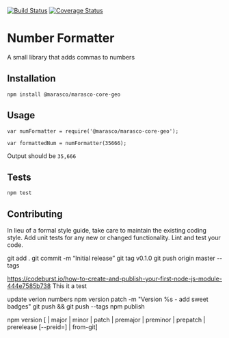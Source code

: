 [![Build Status](https://travis-ci.org/razorphish/core-geo.svg?branch=master)](https://travis-ci.org/razorphish/core-geo)
[![Coverage Status](https://coveralls.io/repos/github/razorphish/core-geo/badge.svg)](https://coveralls.io/github/razorphish/core-geo)

Number Formatter
=========

A small library that adds commas to numbers

## Installation

  `npm install @marasco/marasco-core-geo`

## Usage

    var numFormatter = require('@marasco/marasco-core-geo');

    var formattedNum = numFormatter(35666);
  
  
  Output should be `35,666`


## Tests

  `npm test`

## Contributing


In lieu of a formal style guide, take care to maintain the existing coding style. Add unit tests for any new or changed functionality. Lint and test your code.

git add .
git commit -m “Initial release”
git tag v0.1.0
git push origin master --tags

https://codeburst.io/how-to-create-and-publish-your-first-node-js-module-444e7585b738
This it a test

update verion numbers
npm version patch -m "Version %s - add sweet badges"
git push && git push --tags
npm publish

npm version [<newversion> | major | minor | patch | premajor | preminor | prepatch | prerelease [--preid=<prerelease-id>] | from-git]

